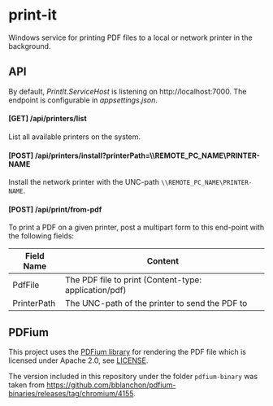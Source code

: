# print-it

Windows service for printing PDF files to a local or network printer in the background.

## API

By default, _PrintIt.ServiceHost_ is listening on http://localhost:7000. The endpoint is configurable in _appsettings.json_.

#### [GET] /api/printers/list

List all available printers on the system.

#### [POST] /api/printers/install?printerPath=\\\\REMOTE_PC_NAME\\PRINTER-NAME

Install the network printer with the UNC-path `\\REMOTE_PC_NAME\PRINTER-NAME`. 

#### [POST] /api/print/from-pdf

To print a PDF on a given printer, post a multipart form to this end-point with the following fields:

Field Name   | Content
------------ | -----------------
PdfFile      | The PDF file to print (Content-type: application/pdf)
PrinterPath  | The UNC-path of the printer to send the PDF to

## PDFium

This project uses the [PDFium library](https://pdfium.googlesource.com/) for rendering the PDF file which is licensed under Apache 2.0, see [LICENSE](pdfium-binary/LICENSE).

The version included in this repository under the folder `pdfium-binary` was taken from https://github.com/bblanchon/pdfium-binaries/releases/tag/chromium/4155.
